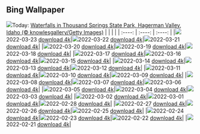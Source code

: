 ## Bing Wallpaper
![](./wallpaper/2022-03-23.jpg)Today: [Waterfalls in Thousand Springs State Park, Hagerman Valley, Idaho (© knowlesgallery/Getty Images)](./wallpaper/2022-03-23.jpg)
|      |      |      |
| :----: | :----: | :----: |
|![](./wallpaper/2022-03-23_sm.jpg)2022-03-23 [download 4k](./wallpaper/2022-03-23.jpg)|![](./wallpaper/2022-03-22_sm.jpg)2022-03-22 [download 4k](./wallpaper/2022-03-22.jpg)|![](./wallpaper/2022-03-21_sm.jpg)2022-03-21 [download 4k](./wallpaper/2022-03-21.jpg)|
|![](./wallpaper/2022-03-20_sm.jpg)2022-03-20 [download 4k](./wallpaper/2022-03-20.jpg)|![](./wallpaper/2022-03-19_sm.jpg)2022-03-19 [download 4k](./wallpaper/2022-03-19.jpg)|![](./wallpaper/2022-03-18_sm.jpg)2022-03-18 [download 4k](./wallpaper/2022-03-18.jpg)|
|![](./wallpaper/2022-03-17_sm.jpg)2022-03-17 [download 4k](./wallpaper/2022-03-17.jpg)|![](./wallpaper/2022-03-16_sm.jpg)2022-03-16 [download 4k](./wallpaper/2022-03-16.jpg)|![](./wallpaper/2022-03-15_sm.jpg)2022-03-15 [download 4k](./wallpaper/2022-03-15.jpg)|
|![](./wallpaper/2022-03-14_sm.jpg)2022-03-14 [download 4k](./wallpaper/2022-03-14.jpg)|![](./wallpaper/2022-03-13_sm.jpg)2022-03-13 [download 4k](./wallpaper/2022-03-13.jpg)|![](./wallpaper/2022-03-12_sm.jpg)2022-03-12 [download 4k](./wallpaper/2022-03-12.jpg)|
|![](./wallpaper/2022-03-11_sm.jpg)2022-03-11 [download 4k](./wallpaper/2022-03-11.jpg)|![](./wallpaper/2022-03-10_sm.jpg)2022-03-10 [download 4k](./wallpaper/2022-03-10.jpg)|![](./wallpaper/2022-03-09_sm.jpg)2022-03-09 [download 4k](./wallpaper/2022-03-09.jpg)|
|![](./wallpaper/2022-03-08_sm.jpg)2022-03-08 [download 4k](./wallpaper/2022-03-08.jpg)|![](./wallpaper/2022-03-07_sm.jpg)2022-03-07 [download 4k](./wallpaper/2022-03-07.jpg)|![](./wallpaper/2022-03-06_sm.jpg)2022-03-06 [download 4k](./wallpaper/2022-03-06.jpg)|
|![](./wallpaper/2022-03-05_sm.jpg)2022-03-05 [download 4k](./wallpaper/2022-03-05.jpg)|![](./wallpaper/2022-03-04_sm.jpg)2022-03-04 [download 4k](./wallpaper/2022-03-04.jpg)|![](./wallpaper/2022-03-03_sm.jpg)2022-03-03 [download 4k](./wallpaper/2022-03-03.jpg)|
|![](./wallpaper/2022-03-02_sm.jpg)2022-03-02 [download 4k](./wallpaper/2022-03-02.jpg)|![](./wallpaper/2022-03-01_sm.jpg)2022-03-01 [download 4k](./wallpaper/2022-03-01.jpg)|![](./wallpaper/2022-02-28_sm.jpg)2022-02-28 [download 4k](./wallpaper/2022-02-28.jpg)|
|![](./wallpaper/2022-02-27_sm.jpg)2022-02-27 [download 4k](./wallpaper/2022-02-27.jpg)|![](./wallpaper/2022-02-26_sm.jpg)2022-02-26 [download 4k](./wallpaper/2022-02-26.jpg)|![](./wallpaper/2022-02-25_sm.jpg)2022-02-25 [download 4k](./wallpaper/2022-02-25.jpg)|
|![](./wallpaper/2022-02-24_sm.jpg)2022-02-24 [download 4k](./wallpaper/2022-02-24.jpg)|![](./wallpaper/2022-02-23_sm.jpg)2022-02-23 [download 4k](./wallpaper/2022-02-23.jpg)|![](./wallpaper/2022-02-22_sm.jpg)2022-02-22 [download 4k](./wallpaper/2022-02-22.jpg)|
|![](./wallpaper/2022-02-21_sm.jpg)2022-02-21 [download 4k](./wallpaper/2022-02-21.jpg)|